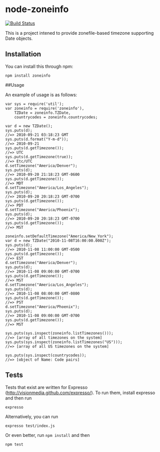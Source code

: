 # node-zoneinfo

[![Build Status](https://travis-ci.org/gsmcwhirter/node-zoneinfo.png?branch=master)](https://travis-ci.org/gsmcwhirter/node-zoneinfo)

This is a project intened to provide zonefile-based timezone supporting Date objects.

## Installation

You can install this through npm:

    npm install zoneinfo

##Usage

An example of usage is as follows:

    var sys = require('util');
    var zoneinfo = require('zoneinfo'),
        TZDate = zoneinfo.TZDate,
        countrycodes = zoneinfo.countrycodes;

    var d = new TZDate();
    sys.puts(d);
    //=> 2010-09-21 03:18:23 GMT
    sys.puts(d.format("Y-m-d"));
    //=> 2010-09-21
    sys.puts(d.getTimezone());
    //=> UTC
    sys.puts(d.getTimezone(true));
    //=> Etc/UTC
    d.setTimezone("America/Denver");
    sys.puts(d);
    //=> 2010-09-20 21:18:23 GMT-0600
    sys.puts(d.getTimezone());
    //=> MDT
    d.setTimezone("America/Los_Angeles");
    sys.puts(d);
    //=> 2010-09-20 20:18:23 GMT-0700
    sys.puts(d.getTimezone());
    //=> PDT
    d.setTimezone("America/Phoenix");
    sys.puts(d);
    //=> 2010-09-20 20:18:23 GMT-0700
    sys.puts(d.getTimezone());
    //=> MST

    zoneinfo.setDefaultTimezone("America/New_York");
    var d = new TZDate("2010-11-08T16:00:00.000Z");
    sys.puts(d);
    //=> 2010-11-08 11:00:00 GMT-0500
    sys.puts(d.getTimezone());
    //=> EST
    d.setTimezone("America/Denver");
    sys.puts(d);
    //=> 2010-11-08 09:00:00 GMT-0700
    sys.puts(d.getTimezone());
    //=> MST
    d.setTimezone("America/Los_Angeles");
    sys.puts(d);
    //=> 2010-11-08 08:00:00 GMT-0800
    sys.puts(d.getTimezone());
    //=> PST
    d.setTimezone("America/Phoenix");
    sys.puts(d);
    //=> 2010-11-08 09:00:00 GMT-0700
    sys.puts(d.getTimezone());
    //=> MST

    sys.puts(sys.inspect(zoneinfo.listTimezones()));
    //=> [array of all timezones on the system]
    sys.puts(sys.inspect(zoneinfo.listTimezones("US")));
    //=> [array of all US timezones on the system]

    sys.puts(sys.inspect(countrycodes));
    //=> [object of Name: Code pairs]

## Tests

Tests that exist are written for Expresso (http://visionmedia.github.com/expresso/).
To run them, install expresso and then run

    expresso

Alternatively, you can run

    expresso test/index.js
    
Or even better, run `npm install` and then

    npm test
